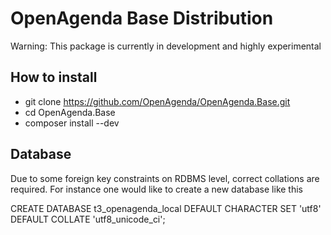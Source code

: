 OpenAgenda Base Distribution
============================

Warning: This package is currently in development and highly experimental


How to install
--------------

* git clone https://github.com/OpenAgenda/OpenAgenda.Base.git
* cd OpenAgenda.Base
* composer install --dev


Database
--------

Due to some foreign key constraints on RDBMS level, correct collations are required.
For instance one would like to create a new database like this

CREATE DATABASE t3_openagenda_local DEFAULT CHARACTER SET 'utf8' DEFAULT COLLATE 'utf8_unicode_ci';